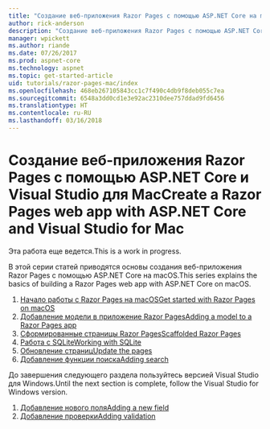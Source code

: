 ```yaml
---
title: "Создание веб-приложения Razor Pages с помощью ASP.NET Core на macOS"
author: rick-anderson
description: "Создание веб-приложения Razor Pages с помощью ASP.NET Core и EF Core."
manager: wpickett
ms.author: riande
ms.date: 07/26/2017
ms.prod: aspnet-core
ms.technology: aspnet
ms.topic: get-started-article
uid: tutorials/razor-pages-mac/index
ms.openlocfilehash: 468eb267105843cc1c7f490c4db9f8deb055c7ea
ms.sourcegitcommit: 6548a3dd0cd1e3e92ac2310dee757ddad9fd6456
ms.translationtype: HT
ms.contentlocale: ru-RU
ms.lasthandoff: 03/16/2018
---
```

# <a name="create-a-razor-pages-web-app-with-aspnet-core-and-visual-studio-for-mac"></a><span data-ttu-id="3d562-103">Создание веб-приложения Razor Pages с помощью ASP.NET Core и Visual Studio для Mac</span><span class="sxs-lookup"><span data-stu-id="3d562-103">Create a Razor Pages web app with ASP.NET Core and Visual Studio for Mac</span></span>

<span data-ttu-id="3d562-104">Эта работа еще ведется.</span><span class="sxs-lookup"><span data-stu-id="3d562-104">This is a work in progress.</span></span>

<span data-ttu-id="3d562-105">В этой серии статей приводятся основы создания веб-приложения Razor Pages с помощью ASP.NET Core на macOS.</span><span class="sxs-lookup"><span data-stu-id="3d562-105">This series explains the basics of building a Razor Pages web app with ASP.NET Core on macOS.</span></span>

1. [<span data-ttu-id="3d562-106">Начало работы с Razor Pages на macOS</span><span class="sxs-lookup"><span data-stu-id="3d562-106">Get started with Razor Pages on macOS</span></span>](xref:tutorials/razor-pages-mac/razor-pages-start)
1. [<span data-ttu-id="3d562-107">Добавление модели в приложение Razor Pages</span><span class="sxs-lookup"><span data-stu-id="3d562-107">Adding a model to a Razor Pages app</span></span>](xref:tutorials/razor-pages-mac/model)
1. [<span data-ttu-id="3d562-108">Сформированные страницы Razor Pages</span><span class="sxs-lookup"><span data-stu-id="3d562-108">Scaffolded Razor Pages</span></span>](xref:tutorials/razor-pages-mac/page)
1. [<span data-ttu-id="3d562-109">Работа с SQLite</span><span class="sxs-lookup"><span data-stu-id="3d562-109">Working with SQLite</span></span>](xref:tutorials/razor-pages-mac/sql)
1. [<span data-ttu-id="3d562-110">Обновление страниц</span><span class="sxs-lookup"><span data-stu-id="3d562-110">Update the pages</span></span>](xref:tutorials/razor-pages-mac/da1)
1. [<span data-ttu-id="3d562-111">Добавление функции поиска</span><span class="sxs-lookup"><span data-stu-id="3d562-111">Adding search</span></span>](xref:tutorials/razor-pages-mac/search)

<span data-ttu-id="3d562-112">До завершения следующего раздела пользуйтесь версией Visual Studio для Windows.</span><span class="sxs-lookup"><span data-stu-id="3d562-112">Until the next section is complete, follow the Visual Studio for Windows version.</span></span>

1. [<span data-ttu-id="3d562-113">Добавление нового поля</span><span class="sxs-lookup"><span data-stu-id="3d562-113">Adding a new field</span></span>](xref:tutorials/razor-pages/new-field)
1. [<span data-ttu-id="3d562-114">Добавление проверки</span><span class="sxs-lookup"><span data-stu-id="3d562-114">Adding validation</span></span>](xref:tutorials/razor-pages/validation)
